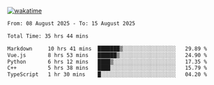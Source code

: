 [![wakatime](https://wakatime.com/badge/user/ef685785-b2de-4416-b5c6-df540c453238.svg)](https://wakatime.com/@ef685785-b2de-4416-b5c6-df540c453238)

<!--START_SECTION:waka-->

```txt
From: 08 August 2025 - To: 15 August 2025

Total Time: 35 hrs 44 mins

Markdown     10 hrs 41 mins  ███████▒░░░░░░░░░░░░░░░░░   29.89 %
Vue.js       8 hrs 53 mins   ██████▒░░░░░░░░░░░░░░░░░░   24.90 %
Python       6 hrs 12 mins   ████▒░░░░░░░░░░░░░░░░░░░░   17.35 %
C++          5 hrs 38 mins   ████░░░░░░░░░░░░░░░░░░░░░   15.79 %
TypeScript   1 hr 30 mins    █░░░░░░░░░░░░░░░░░░░░░░░░   04.20 %
```

<!--END_SECTION:waka-->
